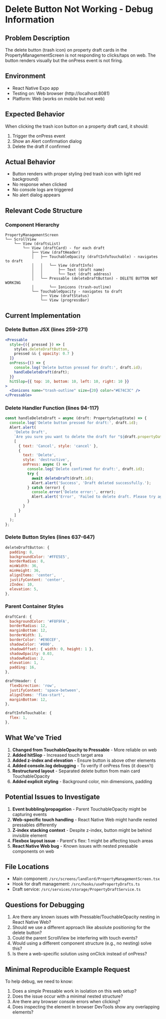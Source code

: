 # Delete Button Not Working - Debug Information

## Problem Description
The delete button (trash icon) on property draft cards in the PropertyManagementScreen is not responding to clicks/taps on web. The button renders visually but the onPress event is not firing.

## Environment
- React Native Expo app
- Testing on: Web browser (http://localhost:8081)
- Platform: Web (works on mobile but not web)

## Expected Behavior
When clicking the trash icon button on a property draft card, it should:
1. Trigger the onPress event
2. Show an Alert confirmation dialog
3. Delete the draft if confirmed

## Actual Behavior
- Button renders with proper styling (red trash icon with light red background)
- No response when clicked
- No console logs are triggered
- No alert dialog appears

## Relevant Code Structure

### Component Hierarchy
```
PropertyManagementScreen
└── ScrollView
    └── View (draftsList)
        └── View (draftCard) - for each draft
            ├── View (draftHeader)
            │   ├── TouchableOpacity (draftInfoTouchable) - navigates to draft
            │   │   └── View (draftInfo)
            │   │       ├── Text (draft name)
            │   │       └── Text (draft address)
            │   └── Pressable (deleteDraftButton) - DELETE BUTTON NOT WORKING
            │       └── Ionicons (trash-outline)
            └── TouchableOpacity - navigates to draft
                ├── View (draftStatus)
                └── View (progressBar)
```

## Current Implementation

### Delete Button JSX (lines 259-271)
```jsx
<Pressable
  style={({ pressed }) => [
    styles.deleteDraftButton,
    pressed && { opacity: 0.7 }
  ]}
  onPress={() => {
    console.log('Delete button pressed for draft:', draft.id);
    handleDeleteDraft(draft);
  }}
  hitSlop={{ top: 10, bottom: 10, left: 10, right: 10 }}
>
  <Ionicons name="trash-outline" size={20} color="#E74C3C" />
</Pressable>
```

### Delete Handler Function (lines 94-117)
```javascript
const handleDeleteDraft = async (draft: PropertySetupState) => {
  console.log('Delete button pressed for draft:', draft.id);
  Alert.alert(
    'Delete Draft',
    `Are you sure you want to delete the draft for "${draft.propertyData.name || 'Untitled Property'}"?`,
    [
      { text: 'Cancel', style: 'cancel' },
      {
        text: 'Delete',
        style: 'destructive',
        onPress: async () => {
          console.log('Delete confirmed for draft:', draft.id);
          try {
            await deleteDraft(draft.id);
            Alert.alert('Success', 'Draft deleted successfully.');
          } catch (error) {
            console.error('Delete error:', error);
            Alert.alert('Error', 'Failed to delete draft. Please try again.');
          }
        }
      }
    ]
  );
};
```

### Delete Button Styles (lines 637-647)
```javascript
deleteDraftButton: {
  padding: 8,
  backgroundColor: '#FFE5E5',
  borderRadius: 8,
  minWidth: 36,
  minHeight: 36,
  alignItems: 'center',
  justifyContent: 'center',
  zIndex: 10,
  elevation: 5,
},
```

### Parent Container Styles
```javascript
draftCard: {
  backgroundColor: '#F8F9FA',
  borderRadius: 12,
  marginBottom: 12,
  borderWidth: 1,
  borderColor: '#E9ECEF',
  shadowColor: '#000',
  shadowOffset: { width: 0, height: 1 },
  shadowOpacity: 0.03,
  shadowRadius: 2,
  elevation: 1,
  padding: 16,
},

draftHeader: {
  flexDirection: 'row',
  justifyContent: 'space-between',
  alignItems: 'flex-start',
  marginBottom: 12,
},

draftInfoTouchable: {
  flex: 1,
},
```

## What We've Tried
1. **Changed from TouchableOpacity to Pressable** - More reliable on web
2. **Added hitSlop** - Increased touch target area
3. **Added z-index and elevation** - Ensure button is above other elements
4. **Added console.log debugging** - To verify if onPress fires (it doesn't)
5. **Restructured layout** - Separated delete button from main card TouchableOpacity
6. **Added explicit styling** - Background color, min dimensions, padding

## Potential Issues to Investigate
1. **Event bubbling/propagation** - Parent TouchableOpacity might be capturing events
2. **Web-specific touch handling** - React Native Web might handle nested pressables differently
3. **Z-index stacking context** - Despite z-index, button might be behind invisible element
4. **Flexbox layout issue** - Parent's flex: 1 might be affecting touch areas
5. **React Native Web bug** - Known issues with nested pressable components on web

## File Locations
- Main component: `/src/screens/landlord/PropertyManagementScreen.tsx`
- Hook for draft management: `/src/hooks/usePropertyDrafts.ts`
- Draft service: `/src/services/storage/PropertyDraftService.ts`

## Questions for Debugging
1. Are there any known issues with Pressable/TouchableOpacity nesting in React Native Web?
2. Should we use a different approach like absolute positioning for the delete button?
3. Could the parent ScrollView be interfering with touch events?
4. Would using a different component structure (e.g., no nesting) solve this?
5. Is there a web-specific solution using onClick instead of onPress?

## Minimal Reproducible Example Request
To help debug, we need to know:
1. Does a simple Pressable work in isolation on this web setup?
2. Does the issue occur with a minimal nested structure?
3. Are there any browser console errors when clicking?
4. Does inspecting the element in browser DevTools show any overlapping elements?